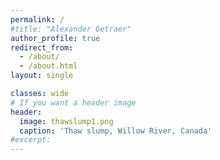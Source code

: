 ```yaml
---
permalink: /
#title: "Alexander Getraer"
author_profile: true
redirect_from: 
  - /about/
  - /about.html
layout: single

classes: wide
# If you want a header image
header:
  image: thawslump1.png
  caption: 'Thaw slump, Willow River, Canada'
#excerpt:
---
```


<!-- <a href='/images/thawslump1.png'><img src='/images/thawslump1.png' style='width:100%; height:auto;'></a> -->